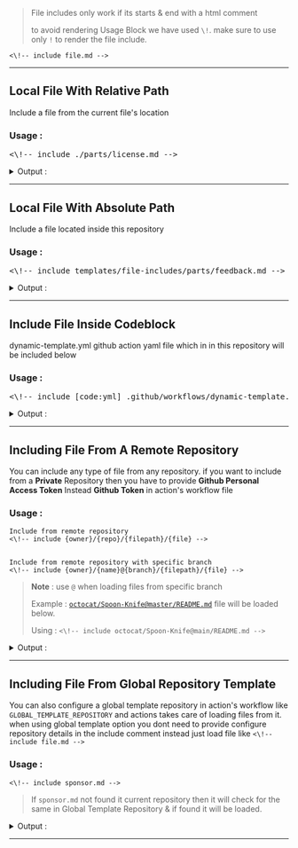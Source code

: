> File includes only work if its starts & end with a html comment 
>
> to avoid rendering Usage Block we have used `\!`. make sure to use only `!` to render the file include.

```
<\!-- include file.md --> 
```

---

## Local File With Relative Path
Include a file from the current file's location 

### Usage :

<pre>
<\!-- include ./parts/license.md -->
</pre>

<details> 
<summary>Output :</summary>

<pre>
<!-- include ./parts/license.md -->
</pre>

</details>

---
## Local File With Absolute Path
Include a file located inside this repository

### Usage :

<pre>
<\!-- include templates/file-includes/parts/feedback.md -->
</pre>

<details> 
<summary>Output :</summary>

<pre>
<!-- include templates/file-includes/parts/feedback.md -->
</pre>

</details>

---
## Include File Inside Codeblock
dynamic-template.yml github action yaml file which in in this repository will be included below

### Usage :

<pre>
<\!-- include [code:yml] .github/workflows/dynamic-template.yml -->
</pre>

<details> 
<summary>Output :</summary>

<pre>
<!-- include [code:yml] .github/workflows/dynamic-template.yml -->
</pre>

</details>

---
## Including File From A Remote Repository
You can include any type of file from any repository. if you want to include from a **Private** Repository then you have to provide **Github Personal Access Token** Instead **Github Token** in action's workflow file

### Usage :

```
Include from remote repository
<\!-- include {owner}/{repo}/{filepath}/{file} -->


Include from remote repository with specific branch
<\!-- include {owner}/{name}@{branch}/{filepath}/{file} -->
```
> **Note** : use `@` when loading files from specific branch
>
> Example : [`octocat/Spoon-Knife@master/README.md`](https://github.com/octocat/Spoon-Knife) file will be loaded below.
>
> Using : `<\!-- include octocat/Spoon-Knife@main/README.md -->`

<details> 
<summary>Output :</summary>

<pre>
<!-- include octocat/Spoon-Knife@main/README.md -->
</pre>

</details>

---
## Including File From Global Repository Template
You can also configure a global template repository in action's workflow like `GLOBAL_TEMPLATE_REPOSITORY` and actions takes care of loading files from it. when using global template option you dont need to provide configure repository details in the include comment instead just load file like `<\!-- include file.md -->`

### Usage :

```<\!-- include sponsor.md -->```

> If `sponsor.md` not found it current repository then it will check for the same in Global Template Repository & if found it will be loaded.

<details> 
<summary>Output :</summary>

<pre>
<!-- include sponsor.md -->
</pre>

</details>

---
